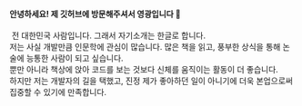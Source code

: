#### 안녕하세요! 제 깃허브에 방문해주셔서 영광입니다 👋
&nbsp;전 대한민국 사람입니다. 그래서 자기소개는 한글로 합니다.<br>
저는 사실 개발만큼 인문학에 관심이 많습니다. 
많은 책을 읽고, 풍부한 상식을 통해 논술에 능통한 사람이 되고 싶습니다.<br>
뿐만 아니라 책상에 앉아 코드를 보는 것보다 신체를 움직이는 활동이 더 좋습니다.<br>
하지만 저는 개발자의 길을 택했고, 진정 제가 좋아하던 일이 아니기에 더욱 본업으로써 집중할 수 있기에 만족합니다.<br>


<!--
**mjkim0206/mjkim0206** is a ✨ _special_ ✨ repository because its `README.md` (this file) appears on your GitHub profile.

Here are some ideas to get you started:

- 🔭 I’m currently working on ...
- 🌱 I’m currently learning ...
- 👯 I’m looking to collaborate on ...
- 🤔 I’m looking for help with ...
- 💬 Ask me about ...
- 📫 How to reach me: ...
- 😄 Pronouns: ...
- ⚡ Fun fact: ...
-->
